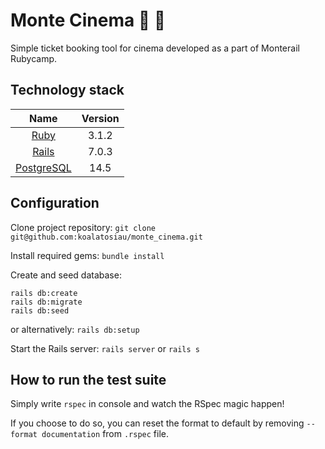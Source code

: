 # Monte Cinema :movie_camera: :popcorn:

Simple ticket booking tool for cinema developed as a part of Monterail Rubycamp.

## Technology stack

  Name |  Version |
  | :--: | :---: |
  | [Ruby](https://www.ruby-lang.org) | 3.1.2 |
  | [Rails](http://www.rubyonrails.org/) | 7.0.3 |
  | [PostgreSQL](https://www.postgresql.org/) | 14.5 |

## Configuration

  Clone project repository: `git clone git@github.com:koalatosiau/monte_cinema.git`

  Install required gems: `bundle install`

  Create and seed database:
  ```
  rails db:create
  rails db:migrate
  rails db:seed
  ```
  or alternatively: `rails db:setup`

  Start the Rails server: `rails server` or `rails s`

## How to run the test suite

  Simply write `rspec` in console and watch the RSpec magic happen!

  If you choose to do so, you can reset the format to default by removing `--format documentation` from `.rspec` file.
